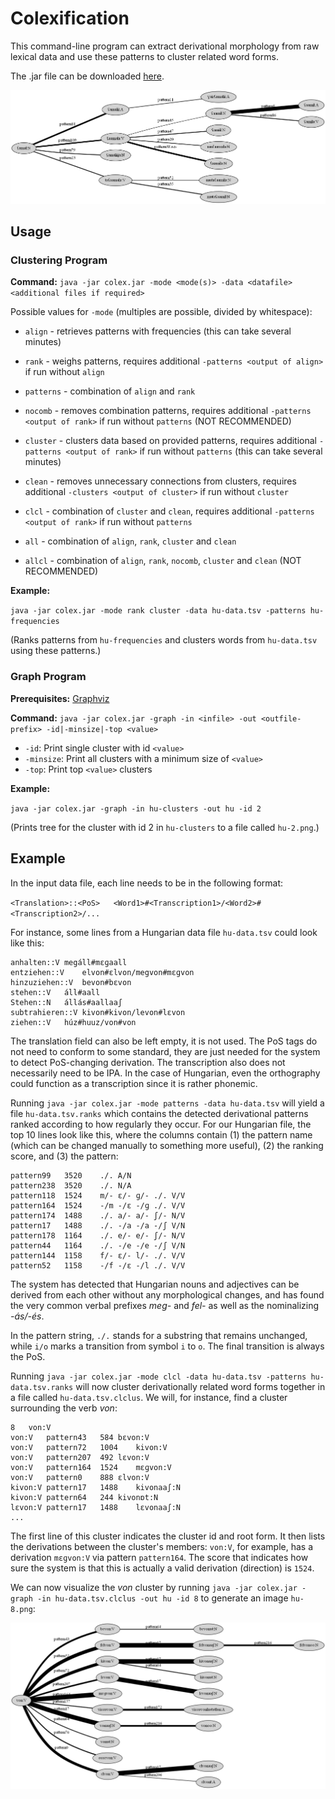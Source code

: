 # Colexification

This command-line program can extract derivational morphology from raw lexical data and use these patterns to cluster related word forms.

The .jar file can be downloaded [here](https://github.com/tdaneyko/colexification/releases/download/1.0/colex.jar).

![Derivational cluster of the Arabic noun ʕamal](example-clusters/ar-0.png)


## Usage

### Clustering Program

**Command:** `java -jar colex.jar -mode <mode(s)> -data <datafile> <additional files if required>`

Possible values for `-mode` (multiples are possible, divided by whitespace):

* `align` - retrieves patterns with frequencies (this can take several minutes)

* `rank` - weighs patterns, requires additional `-patterns <output of align>` if run without `align`
	
* `patterns` - combination of `align` and `rank`
	
* `nocomb` - removes combination patterns, requires additional `-patterns <output of rank>` if run without `patterns` (NOT RECOMMENDED)
	
* `cluster` - clusters data based on provided patterns, requires additional `-patterns <output of rank>` if run without `patterns` (this can take several minutes)
	
* `clean` - removes unnecessary connections from clusters, requires additional `-clusters <output of cluster>` if run without `cluster`
	
* `clcl` - combination of `cluster` and `clean`, requires additional `-patterns <output of rank>` if run without `patterns`
	
* `all` - combination of `align`, `rank`, `cluster` and `clean`
	
* `allcl` - combination of `align`, `rank`, `nocomb`, `cluster` and `clean` (NOT RECOMMENDED)
	

**Example:**

`java -jar colex.jar -mode rank cluster -data hu-data.tsv -patterns hu-frequencies`

(Ranks patterns from `hu-frequencies` and clusters words from `hu-data.tsv` using these patterns.)


### Graph Program

**Prerequisites:** [Graphviz](https://graphviz.org/)

**Command:** `java -jar colex.jar -graph -in <infile> -out <outfile-prefix> -id|-minsize|-top <value>`

* `-id`: Print single cluster with id `<value>`
* `-minsize`: Print all clusters with a minimum size of `<value>`
* `-top`: Print top `<value>` clusters


**Example:**

`java -jar colex.jar -graph -in hu-clusters -out hu -id 2`

(Prints tree for the cluster with id 2 in `hu-clusters` to a file called `hu-2.png`.)


## Example

In the input data file, each line needs to be in the following format:

`<Translation>::<PoS>	<Word1>#<Transcription1>/<Word2>#<Transcription2>/...`

For instance, some lines from a Hungarian data file `hu-data.tsv` could look like this:

```
anhalten::V	megáll#mɛɡaall
entziehen::V	elvon#ɛlvon/megvon#mɛɡvon
hinzuziehen::V	bevon#bɛvon
stehen::V	áll#aall
Stehen::N	állás#aallaaʃ
subtrahieren::V	kivon#kivon/levon#lɛvon
ziehen::V	húz#huuz/von#von
```

The translation field can also be left empty, it is not used. The PoS tags do not need to conform to some standard, they are just needed for the system to detect PoS-changing derivation. The transcription also does not necessarily need to be IPA. In the case of Hungarian, even the orthography could function as a transcription since it is rather phonemic.

Running `java -jar colex.jar -mode patterns -data hu-data.tsv` will yield a file `hu-data.tsv.ranks` which contains the detected derivational patterns ranked according to how regularly they occur. For our Hungarian file, the top 10 lines look like this, where the columns contain (1) the pattern name (which can be changed manually to something more useful), (2) the ranking score, and (3) the pattern:

```
pattern99	3520	./. A/N
pattern238	3520	./. N/A
pattern118	1524	m/- ɛ/- ɡ/- ./. V/V
pattern164	1524	-/m -/ɛ -/ɡ ./. V/V
pattern174	1488	./. a/- a/- ʃ/- N/V
pattern17	1488	./. -/a -/a -/ʃ V/N
pattern178	1164	./. e/- e/- ʃ/- N/V
pattern44	1164	./. -/e -/e -/ʃ V/N
pattern144	1158	f/- ɛ/- l/- ./. V/V
pattern52	1158	-/f -/ɛ -/l ./. V/V
```

The system has detected that Hungarian nouns and adjectives can be derived from each other without any morphological changes, and has found the very common verbal prefixes _meg-_ and _fel-_ as well as the nominalizing _-ás/-és_.

In the pattern string, `./.` stands for a substring that remains unchanged, while `i/o` marks a transition from symbol `i` to `o`. The final transition is always the PoS.

Running `java -jar colex.jar -mode clcl -data hu-data.tsv -patterns hu-data.tsv.ranks` will now cluster derivationally related word forms together in a file called `hu-data.tsv.clclus`. We will, for instance, find a cluster surrounding the verb _von_:

```
8	von:V
von:V	pattern43	584	bɛvon:V
von:V	pattern72	1004	kivon:V
von:V	pattern207	492	lɛvon:V
von:V	pattern164	1524	mɛɡvon:V
von:V	pattern0	888	ɛlvon:V
kivon:V	pattern17	1488	kivonaaʃ:N
kivon:V	pattern64	244	kivonɒt:N
lɛvon:V	pattern17	1488	lɛvonaaʃ:N
...
```

The first line of this cluster indicates the cluster id and root form. It then lists the derivations between the cluster's members: `von:V`, for example, has a derivation `mɛɡvon:V` via pattern `pattern164`. The score that indicates how sure the system is that this is actually a valid derivation (direction) is `1524`.

We can now visualize the _von_ cluster by running `java -jar colex.jar -graph -in hu-data.tsv.clclus -out hu -id 8` to generate an image `hu-8.png`:

![Derivational cluster of the Hungarian verb von](example-clusters/hu-8.png)
